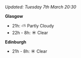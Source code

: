 *Updated: Tuesday 7th March 20:30*

**Glasgow**

* 21h: :partly_sunny: Partly Cloudy
* 22h - 8h: :sunny: Clear

**Edinburgh**

* 21h - 8h: :sunny: Clear

